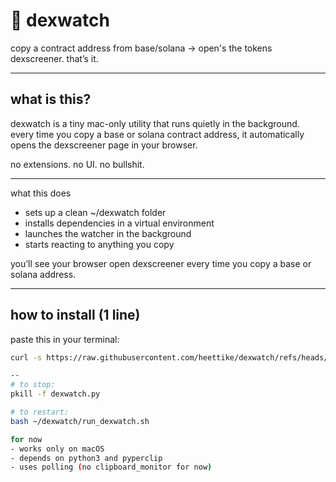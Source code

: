 # 🧠 dexwatch

copy a contract address from base/solana -> open's the tokens dexscreener. that’s it.


---

## what is this?

dexwatch is a tiny mac-only utility that runs quietly in the background.  
every time you copy a base or solana contract address, it automatically opens the dexscreener page in your browser.

no extensions. no UI. no bullshit.

---

what this does
- sets up a clean ~/dexwatch folder
- installs dependencies in a virtual environment
- launches the watcher in the background
- starts reacting to anything you copy

you’ll see your browser open dexscreener every time you copy a base or solana address.

---

## how to install (1 line)

paste this in your terminal:

```bash
curl -s https://raw.githubusercontent.com/heettike/dexwatch/refs/heads/main/install.sh | bash

--
# to stop:
pkill -f dexwatch.py

# to restart:
bash ~/dexwatch/run_dexwatch.sh

for now
- works only on macOS
- depends on python3 and pyperclip
- uses polling (no clipboard_monitor for now)


